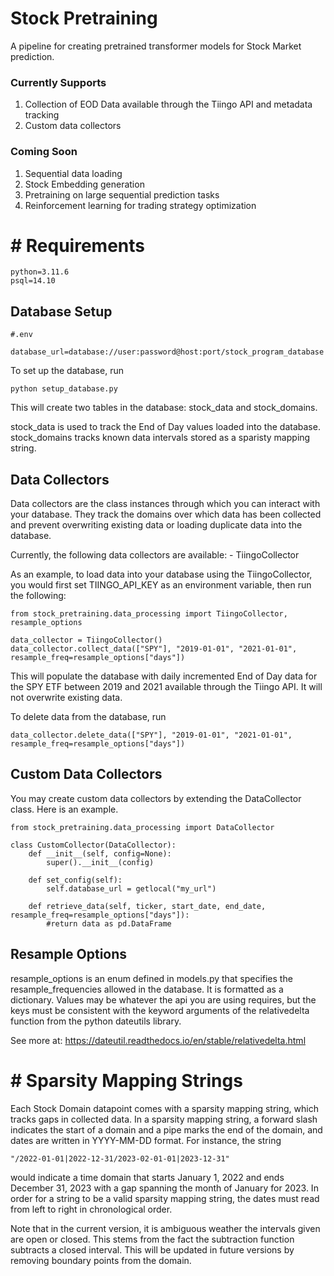 # Stock Pretraining

A pipeline for creating pretrained transformer models for Stock Market prediction. 

### Currently Supports

1. Collection of EOD Data available through the Tiingo API and metadata tracking
2. Custom data collectors

### Coming Soon
1. Sequential data loading
2. Stock Embedding generation
3. Pretraining on large sequential prediction tasks
4. Reinforcement learning for trading strategy optimization


# # Requirements

```
python=3.11.6
psql=14.10
```

## Database Setup

```
#.env

database_url=database://user:password@host:port/stock_program_database

```

To set up the database, run 

```python setup_database.py```

This will create two tables in the database: stock_data and stock_domains.

stock_data is used to track the End of Day values loaded into the database. stock_domains tracks known data intervals stored as a sparisty mapping string.


## Data Collectors

Data collectors are the class instances through which you can interact with your database. They track the domains over which data has been collected and prevent overwriting existing data or loading duplicate data into the database.

Currently, the following data collectors are available:
    - TiingoCollector

As an example, to load data into your database using the TiingoCollector, you would first set TIINGO_API_KEY as an environment variable, then run the following:

```
from stock_pretraining.data_processing import TiingoCollector, resample_options

data_collector = TiingoCollector()
data_collector.collect_data(["SPY"], "2019-01-01", "2021-01-01", resample_freq=resample_options["days"])
```

This will populate the database with daily incremented End of Day data for the SPY ETF between 2019 and 2021 available through the Tiingo API. It will not overwrite existing data.


To delete data from the database, run
```
data_collector.delete_data(["SPY"], "2019-01-01", "2021-01-01", resample_freq=resample_options["days"])
```

## Custom Data Collectors

You may create custom data collectors by extending the DataCollector class. Here is an example.

```
from stock_pretraining.data_processing import DataCollector

class CustomCollector(DataCollector):
    def __init__(self, config=None):
        super().__init__(config)

    def set_config(self):
        self.database_url = getlocal("my_url")
    
    def retrieve_data(self, ticker, start_date, end_date, resample_freq=resample_options["days"]):
        #return data as pd.DataFrame
```

## Resample Options
resample_options is an enum defined in models.py that specifies the resample_frequencies allowed in the database. It is formatted as a dictionary. Values may be whatever the api you are using requires, but the keys must be consistent with the keyword arguments of the relativedelta function from the python dateutils library.

See more at: https://dateutil.readthedocs.io/en/stable/relativedelta.html

# # Sparsity Mapping Strings

Each Stock Domain datapoint comes with a sparsity mapping string, which tracks gaps in collected data. In a sparsity mapping string, a forward slash indicates the start of a domain and a pipe marks the end of the domain, and dates are written in YYYY-MM-DD format. For instance, the string 

```"/2022-01-01|2022-12-31/2023-02-01-01|2023-12-31"```

 would indicate a time domain that starts January 1, 2022 and ends December 31, 2023 with a gap spanning the month of January for 2023. In order for a string to be a valid sparsity mapping string, the dates must read from left to right in chronological order.

 Note that in the current version, it is ambiguous weather the intervals given are open or closed. This stems from the fact the subtraction function subtracts a closed interval. This will be updated in future versions by removing boundary points from the domain.
